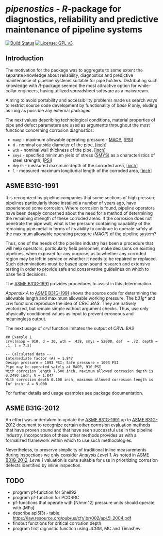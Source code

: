 # _pipenostics_ - _R_-package for diagnostics, reliability and predictive maintenance of pipeline systems
[![Build Status](https://travis-ci.com/omega1x/pipenostics.svg?branch=master)](https://travis-ci.com/omega1x/pipenostics)
[![License: GPL v3](https://img.shields.io/badge/License-GPLv3-blue.svg)](https://www.gnu.org/licenses/gpl-3.0)

Introduction
----
The motivation for the package was to aggregate to some extent the separate knowledge about reliability, diagnostics
and predictive maintenance of pipeline systems suitable for pipe holders. Distributing such knowledge with _R_-package
seemed the most attractive option for white-collar engineers, having utilized spreadsheet software as a mainstream.

Aiming to avoid portability and accessibility problems made us search ways to restrict source code development by 
functionality of _base R_ only, eluding as long as possible any external packages. 

The next values describing technological conditions, material properties of pipe and defect parameters are used as arguments
throughout the most functions concerning corrosion diagnostics:

- `maop` - maximum allowable operating pressure - [MAOP](https://en.wikipedia.org/wiki/Maximum_allowable_operating_pressure),
  [[PSI](https://en.wikipedia.org/wiki/Pounds_per_square_inch)]
- `d` - nominal outside diameter of the pipe, [[inch](https://en.wikipedia.org/wiki/Inch)]
- `wth` - nominal wall thickness of the pipe, [[inch](https://en.wikipedia.org/wiki/Inch)]
- `smys` - specified minimum yield of stress ([SMYS](https://en.wikipedia.org/wiki/Specified_minimum_yield_strength))
   as a characteristics of steel strength, [[PSI](https://en.wikipedia.org/wiki/Pounds_per_square_inch)]
- `depth` - measured maximum depth of the corroded area, [[inch](https://en.wikipedia.org/wiki/Inch)]
- `l` - measured maximum longitudial length of the corroded area, [[inch](https://en.wikipedia.org/wiki/Inch)]


ASME B31G-1991
----
It is recognized by pipeline companies that some sections of high pressure pipelines particularly those installed
a number of years ago, have experienced some corrosion. Where corrosion is found, pipeline operators have been deeply
concerned about the need for a method of determining the remaining strength of these corroded areas. If the corrosion
does not penetrate the pipe wall, what is the pressure containing capability of the remaining pipe metal in terms of its
ability to continue to operate safely at the maximum allowable operating pressure (_MAOP_) of the pipeline system?

Thus, one of the needs of the pipeline industry has been a procedure that will help operators, particularly field personnel,
make decisions on existing pipelines, when exposed for any purpose, as to whether any corroded region may be left in
service or whether it needs to be repaired or replaced. Such detenninations must be based upon sound research and extensive
testing in order to provide safe and conservative guidelines on which to base field decisions.

The [ASME B31G-1991](https://law.resource.org/pub/us/cfr/ibr/002/asme.b31g.1991.pdf) provides procedures to assist
in this determination.

_Appendix A_ to [ASME B31G-1991](https://law.resource.org/pub/us/cfr/ibr/002/asme.b31g.1991.pdf) shows the source code
for determining the allowable length and maximum allowable working pressure. 
The _b31g*_ and _crvl_ functions reproduce the idea of _CRVL.BAS_. They are natively vectorized, but 
remain simple without argument checks. Thus, use only physically
conditioned values as input to prevent erroneous and meaningless output.

The next usage of _crvl_ function imitates the output of _CRVL.BAS_
```
## Example 1
crvl(maop = 910, d = 30, wth = .438, smys = 52000, def  = .72, depth = .1, l = 7.5)

-- Calculated data --
Intermediate factor (A) = 1.847
Design pressure = 1093 PSI; Safe pressure = 1093 PSI
Pipe may be operated safely at MAOP, 910 PSI
With corrosion length 7.500 inch, maximum allowed corrosion depth is 0.2490 inch; A = 1.847
With corrosion depth 0.100 inch, maximum allowed corrosion length is Inf inch; A = 5.000
```
For further details and usage examples see package documentation.


ASME B31G-2012
----
An effort was undertaken to update the [ASME B31G-1991](https://law.resource.org/pub/us/cfr/ibr/002/asme.b31g.1991.pdf) up to
[ASME B31G-2012](https://www.asme.org/codes-standards/find-codes-standards/b31g-manual-determining-remaining-strength-corroded-pipelines)
document to recognize certain other corrosion evaluation methods that have proven sound and that have seen successful
use in the pipeline industry. Incorporation of these other methods provides us with a formalized framework within
which to use such methodologies.

Nevertheless, to preserve simplicity of traditional inline measurements during inspections we only consider _Analysis Level 1_.
As noted in [ASME B31G-2012](https://www.asme.org/codes-standards/find-codes-standards/b31g-manual-determining-remaining-strength-corroded-pipelines), _Level 1_ valuation is quite suitable for use in prioritizing corrosion defects identified by inline inspection.

TODO
-----

- program pf-function for Shell92
- program pf-function for PCORRC
- pf-functions that operate with [N/mm^2] pressure units 
  should operate with [MPa]
- describe api5l3t - table:
  https://law.resource.org/pub/us/cfr/ibr/002/api.5l.2004.pdf
- findout functions for critical corrosion depth
- program first dignostic function using JCGM, MC and Timashev


  


